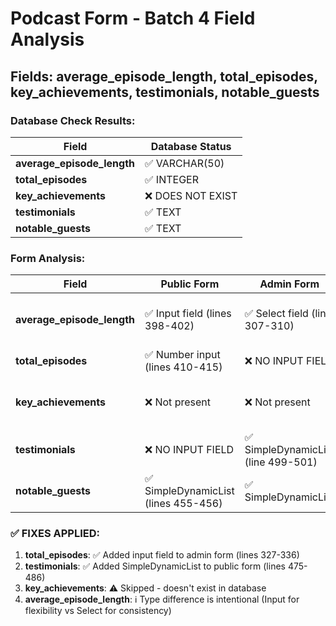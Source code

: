# Podcast Form - Batch 4 Field Analysis
## Fields: average_episode_length, total_episodes, key_achievements, testimonials, notable_guests

### Database Check Results:

| Field | Database Status |
|-------|----------------|
| **average_episode_length** | ✅ VARCHAR(50) |
| **total_episodes** | ✅ INTEGER |
| **key_achievements** | ❌ DOES NOT EXIST |
| **testimonials** | ✅ TEXT |
| **notable_guests** | ✅ TEXT |

### Form Analysis:

| Field | Public Form | Admin Form | Issues |
|-------|------------|------------|--------|
| **average_episode_length** | ✅ Input field (lines 398-402) | ✅ Select field (line 307-310) | ⚠️ Different input types |
| **total_episodes** | ✅ Number input (lines 410-415) | ❌ NO INPUT FIELD | Missing in admin |
| **key_achievements** | ❌ Not present | ❌ Not present | Field doesn't exist in DB |
| **testimonials** | ❌ NO INPUT FIELD | ✅ SimpleDynamicList (line 499-501) | Missing in public |
| **notable_guests** | ✅ SimpleDynamicList (lines 455-456) | ✅ SimpleDynamicList | OK |

### ✅ FIXES APPLIED:
1. **total_episodes**: ✅ Added input field to admin form (lines 327-336)
2. **testimonials**: ✅ Added SimpleDynamicList to public form (lines 475-486)
3. **key_achievements**: ⚠️ Skipped - doesn't exist in database
4. **average_episode_length**: ℹ️ Type difference is intentional (Input for flexibility vs Select for consistency)